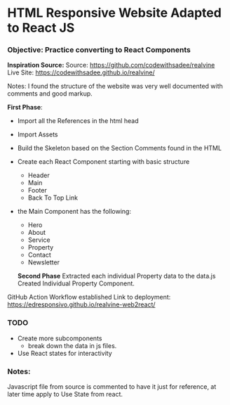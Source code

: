 # HTML Responsive Website Adapted to React JS

### Objective: Practice converting to React Components

**Inspiration Source:**
Source: https://github.com/codewithsadee/realvine
Live Site: https://codewithsadee.github.io/realvine/

Notes:
I found the structure of the website was very well documented with comments and good markup.

**First Phase**:

- Import all the References in the html head
- Import Assets
- Build the Skeleton based on the Section Comments found in the HTML
- Create each React Component starting with basic structure
  - Header
  - Main
  - Footer
  - Back To Top Link
- the Main Component has the following:

  - Hero
  - About
  - Service
  - Property
  - Contact
  - Newsletter

  **Second Phase**
  Extracted each individual Property data to the data.js
  Created Individual Property Component.

GitHub Action Workflow established
Link to deployment: https://edresponsivo.github.io/realvine-web2react/

### TODO

- Create more subcomponents
  - break down the data in js files.
- Use React states for interactivity

### Notes:

Javascript file from source is commented to have it just for reference, at later time apply to Use State from react.
